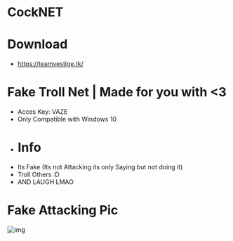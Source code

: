 # CockNET
# Download
- https://teamvestige.tk/
# Fake Troll Net | Made for you with <3
- Acces Key: VAZE
- Only Compatible with Windows 10
- # Info
- Its Fake (Its not Attacking its only Saying but not doing it)
- Troll Others :D
- AND LAUGH LMAO
# Fake Attacking Pic
![img](https://cdn.upload.systems/uploads/bmozwhhL.png)
